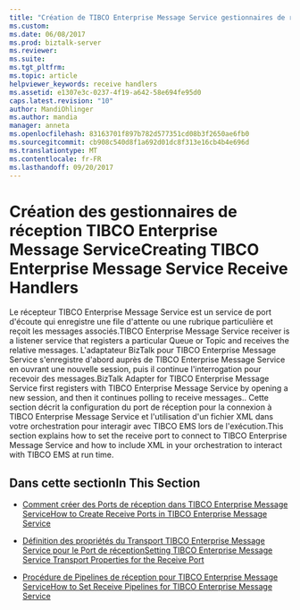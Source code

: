 ```yaml
---
title: "Création de TIBCO Enterprise Message Service gestionnaires de réception | Documents Microsoft"
ms.custom: 
ms.date: 06/08/2017
ms.prod: biztalk-server
ms.reviewer: 
ms.suite: 
ms.tgt_pltfrm: 
ms.topic: article
helpviewer_keywords: receive handlers
ms.assetid: e1307e3c-0237-4f19-a642-58e694fe95d0
caps.latest.revision: "10"
author: MandiOhlinger
ms.author: mandia
manager: anneta
ms.openlocfilehash: 83163701f897b782d577351cd08b3f2650ae6fb0
ms.sourcegitcommit: cb908c540d8f1a692d01dc8f313e16cb4b4e696d
ms.translationtype: MT
ms.contentlocale: fr-FR
ms.lasthandoff: 09/20/2017
---
```

# <a name="creating-tibco-enterprise-message-service-receive-handlers"></a><span data-ttu-id="c7f80-102">Création des gestionnaires de réception TIBCO Enterprise Message Service</span><span class="sxs-lookup"><span data-stu-id="c7f80-102">Creating TIBCO Enterprise Message Service Receive Handlers</span></span>
<span data-ttu-id="c7f80-103">Le récepteur TIBCO Enterprise Message Service est un service de port d'écoute qui enregistre une file d'attente ou une rubrique particulière et reçoit les messages associés.</span><span class="sxs-lookup"><span data-stu-id="c7f80-103">TIBCO Enterprise Message Service receiver is a listener service that registers a particular Queue or Topic and receives the relative messages.</span></span> <span data-ttu-id="c7f80-104">L'adaptateur BizTalk pour TIBCO Enterprise Message Service s'enregistre d'abord auprès de TIBCO Enterprise Message Service en ouvrant une nouvelle session, puis il continue l'interrogation pour recevoir des messages.</span><span class="sxs-lookup"><span data-stu-id="c7f80-104">BizTalk Adapter for TIBCO Enterprise Message Service first registers with TIBCO Enterprise Message Service by opening a new session, and then it continues polling to receive messages..</span></span> <span data-ttu-id="c7f80-105">Cette section décrit la configuration du port de réception pour la connexion à TIBCO Enterprise Message Service et l'utilisation d'un fichier XML dans votre orchestration pour interagir avec TIBCO EMS lors de l'exécution.</span><span class="sxs-lookup"><span data-stu-id="c7f80-105">This section explains how to set the receive port to connect to TIBCO Enterprise Message Service and how to include XML in your orchestration to interact with TIBCO EMS at run time.</span></span>  
  
## <a name="in-this-section"></a><span data-ttu-id="c7f80-106">Dans cette section</span><span class="sxs-lookup"><span data-stu-id="c7f80-106">In This Section</span></span>  
  
-   [<span data-ttu-id="c7f80-107">Comment créer des Ports de réception dans TIBCO Enterprise Message Service</span><span class="sxs-lookup"><span data-stu-id="c7f80-107">How to Create Receive Ports in TIBCO Enterprise Message Service</span></span>](../core/how-to-create-receive-ports-in-tibco-enterprise-message-service.md)  
  
-   [<span data-ttu-id="c7f80-108">Définition des propriétés du Transport TIBCO Enterprise Message Service pour le Port de réception</span><span class="sxs-lookup"><span data-stu-id="c7f80-108">Setting TIBCO Enterprise Message Service Transport Properties for the Receive Port</span></span>](../core/set-tibco-enterprise-message-service-transport-properties-for-the-receive-port.md)  
  
-   [<span data-ttu-id="c7f80-109">Procédure de Pipelines de réception pour TIBCO Enterprise Message Service</span><span class="sxs-lookup"><span data-stu-id="c7f80-109">How to Set Receive Pipelines for TIBCO Enterprise Message Service</span></span>](../core/how-to-set-receive-pipelines-for-tibco-enterprise-message-service.md)